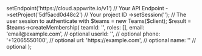 <?php

use Getapp\Client;
use Getapp\Services\Teams;

$client = (new Client())
    ->setEndpoint('https://cloud.appwrite.io/v1') // Your API Endpoint
    ->setProject('5df5acd0d48c2') // Your project ID
    ->setSession(''); // The user session to authenticate with

$teams = new Teams($client);

$result = $teams->createMembership(
    teamId: '<TEAM_ID>',
    roles: [],
    email: 'email@example.com', // optional
    userId: '<USER_ID>', // optional
    phone: '+12065550100', // optional
    url: 'https://example.com', // optional
    name: '<NAME>' // optional
);